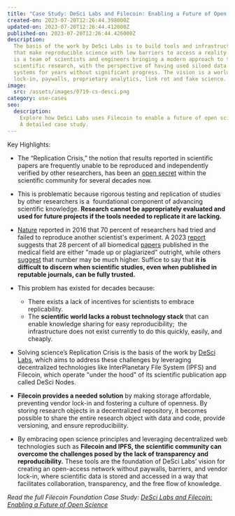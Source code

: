```yaml
---
title: "Case Study: DeSci Labs and Filecoin: Enabling a Future of Open Science"
created-on: 2023-07-20T12:26:44.398000Z
updated-on: 2023-07-20T12:26:44.412000Z
published-on: 2023-07-20T12:26:44.426000Z
description:
  The basis of the work by DeSci Labs is to build tools and infrastructure
  that make reproducible science with low barriers to access a reality. DeSci Labs
  is a team of scientists and engineers bringing a modern approach to the future of
  scientific research, with the perspective of having used siloed data and centralized
  systems for years without significant progress. The vision is a world without vendor
  lock-in, paywalls, proprietary analytics, link rot and fake science.
image:
  src: /assets/images/0719-cs-desci.png
category: use-cases
seo:
  description:
    Explore how DeSci Labs uses Filecoin to enable a future of open science.
    A detailed case study.
---
```


Key Highlights:

- The “Replication Crisis,” the notion that results reported in scientific papers are frequently unable to be reproduced and independently verified by other researchers, has been an [open secret](https://www.vox.com/future-perfect/21504366/science-replication-crisis-peer-review-statistics) within the scientific community for several decades now.
- This is problematic because rigorous testing and replication of studies by other researchers is a  foundational component of advancing scientific knowledge. **Research cannot be appropriately evaluated and used for future projects if the tools needed to replicate it are lacking.**
- [Nature](https://www.nature.com/articles/533452a) reported in 2016 that 70 percent of researchers had tried and failed to reproduce another scientist's experiment. A 2023 [report](https://www.npr.org/2023/05/14/1176062276/fake-studies-in-academic-journals-may-be-more-common-than-previously-thought) suggests that 28 percent of all biomedical [papers](https://www.medrxiv.org/content/10.1101/2023.05.06.23289563v1) published in the medical field are either "made up or plagiarized" outright, while others [suggest](https://www.ft.com/content/76abf920-effb-4d66-8fb2-3ff842150297) that number may be much higher. Suffice to say that **it is difficult to discern when scientific studies, even when published in reputable journals, can be fully trusted.**
- This problem has existed for decades because:

  - There exists a lack of incentives for scientists to embrace replicability.
  - The **scientific world lacks a robust technology stack** that can enable knowledge sharing for easy reproducibility;  the infrastructure does not exist currently to do this quickly, easily, and cheaply.

- Solving science’s Replication Crisis is the basis of the work by [DeSci Labs](/ecosystem-explorer/desci-labs), which aims to address these challenges by leveraging decentralized technologies like lnterPlanetary File System (IPFS) and Filecoin, which operate "under the hood" of its scientific publication app called DeSci Nodes.
- **Filecoin provides a needed solution** by making storage affordable, preventing vendor lock-in and fostering a culture of openness. By storing research objects in a decentralized repository, it becomes possible to share the entire research object with data and code, provide versioning, and ensure reproducibility.
- By embracing open science principles and leveraging decentralized web technologies such as **Filecoin and IPFS, the scientific community can overcome the challenges posed by the lack of transparency and reproducibility.** These tools are the foundation of DeSci Labs’ vision for creating an open-access network without paywalls, barriers, and vendor lock-in, where scientific data is stored and accessed in a way that facilitates collaboration, transparency, and the free flow of knowledge.

_Read the full Filecoin Foundation Case Study: [DeSci Labs and Filecoin: Enabling a Future of Open Science](https://fil-foundation.on.fleek.co/hosting/FF-CaseStudy-DeSci.pdf)_
